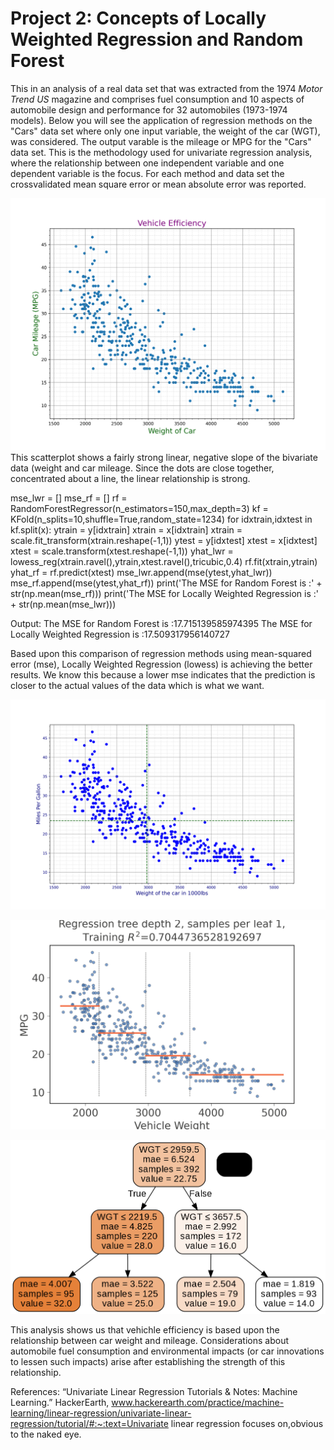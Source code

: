 # Project 2: Concepts of Locally Weighted Regression and Random Forest

This in an analysis of a real data set that was extracted from the 1974 *Motor Trend US* magazine and comprises fuel consumption and 10 aspects of automobile design and performance for 32 automobiles (1973-1974 models). Below you will see the application of regression methods on the "Cars" data set where only one input variable, the weight of the car (WGT), was considered. The output varable is the mileage or MPG for the "Cars" data set. This is the methodology used for univariate regression analysis, where the relationship between one independent variable and one dependent variable is the focus. For each method and data set  the crossvalidated mean square error or mean absolute error was reported.

![](initial_efficiency.png)
This scatterplot shows a fairly strong linear, negative slope of the bivariate data (weight and car mileage. Since the dots are close together, concentrated about a line, the linear relationship is strong.

mse_lwr = []
mse_rf = []
rf = RandomForestRegressor(n_estimators=150,max_depth=3)
kf = KFold(n_splits=10,shuffle=True,random_state=1234)
for idxtrain,idxtest in kf.split(x):
  ytrain = y[idxtrain]
  xtrain = x[idxtrain]
  xtrain = scale.fit_transform(xtrain.reshape(-1,1))
  ytest = y[idxtest]
  xtest = x[idxtest]
  xtest = scale.transform(xtest.reshape(-1,1))
  yhat_lwr = lowess_reg(xtrain.ravel(),ytrain,xtest.ravel(),tricubic,0.4)
  rf.fit(xtrain,ytrain)
  yhat_rf = rf.predict(xtest)
  mse_lwr.append(mse(ytest,yhat_lwr))
  mse_rf.append(mse(ytest,yhat_rf))
print('The MSE for Random Forest is :' + str(np.mean(mse_rf)))
print('The MSE for Locally Weighted Regression is :' + str(np.mean(mse_lwr)))

Output:
The MSE for Random Forest is :17.715139585974395
The MSE for Locally Weighted Regression is :17.509317956140727

Based upon this comparison of regression methods using mean-squared error (mse), Locally Weighted Regression (lowess) is achieving the better results. We know this because a lower mse indicates that the prediction is closer to the actual values of the data which is what we want.

![](vehicle_efficiency.png)

![](vehicle_weigt.png)

![](tree1.png)

This analysis shows us that vehichle efficiency is based upon the relationship between car weight and mileage. Considerations about automobile fuel consumption and environmental impacts (or car innovations to lessen such impacts) arise after establishing the strength of this relationship.

References:
“Univariate Linear Regression Tutorials &amp; Notes: Machine Learning.” HackerEarth, www.hackerearth.com/practice/machine-learning/linear-regression/univariate-linear-regression/tutorial/#:~:text=Univariate linear regression focuses on,obvious to the naked eye.
